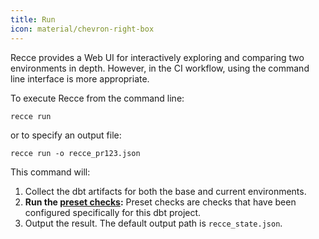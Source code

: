 ```yaml
---
title: Run
icon: material/chevron-right-box
---
```


Recce provides a Web UI for interactively exploring and comparing two environments in depth. However, in the CI workflow, using the command line interface is more appropriate.


To execute Recce from the command line:

```shell
recce run
```

or to specify an output file:

```shell
recce run -o recce_pr123.json
```

This command will:

1. Collect the dbt artifacts for both the base and current environments.
1. **Run the [preset checks](../../7-cicd/preset-checks.md):** Preset checks are checks that have been configured specifically for this dbt project.
1. Output the result. The default output path is `recce_state.json`.
